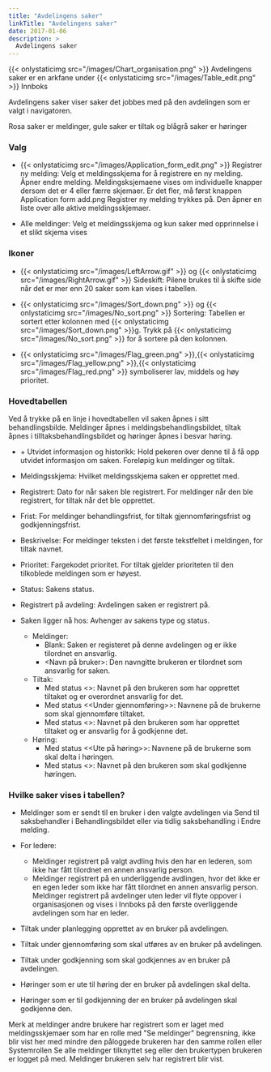```yaml
---
title: "Avdelingens saker"
linkTitle: "Avdelingens saker"
date: 2017-01-06
description: >
  Avdelingens saker
---
```

{{< onlystaticimg src="/images/Chart_organisation.png" >}} Avdelingens saker er en arkfane under {{< onlystaticimg src="/images/Table_edit.png" >}} Innboks

Avdelingens saker viser saker det jobbes med på den avdelingen som er valgt i navigatoren.

Rosa saker er meldinger, gule saker er tiltak og blågrå saker er høringer

### Valg
- {{< onlystaticimg src="/images/Application_form_edit.png" >}} Registrer ny melding: Velg et meldingsskjema for å registrere en ny melding. Åpner endre melding. Meldingsksjemaene vises om individuelle knapper dersom det er 4 eller færre skjemaer. Er det fler, må først knappen Application form add.png Registrer ny melding trykkes på. Den åpner en liste over alle aktive meldingsskjemaer.

- Alle meldinger: Velg et meldingsskjema og kun saker med opprinnelse i et slikt skjema vises

### Ikoner
- {{< onlystaticimg src="/images/LeftArrow.gif" >}} og {{< onlystaticimg src="/images/RightArrow.gif" >}} Sideskift: Pilene brukes til å skifte side når det er mer enn 20 saker som kan vises i tabellen.

- {{< onlystaticimg src="/images/Sort_down.png" >}} og {{< onlystaticimg src="/images/No_sort.png" >}} Sortering: Tabellen er sortert etter kolonnen med {{< onlystaticimg src="/images/Sort_down.png" >}}g. Trykk på {{< onlystaticimg src="/images/No_sort.png" >}} for å sortere på den kolonnen.

- {{< onlystaticimg src="/images/Flag_green.png" >}},{{< onlystaticimg src="/images/Flag_yellow.png" >}},{{< onlystaticimg src="/images/Flag_red.png" >}} symboliserer lav, middels og høy prioritet.

### Hovedtabellen
Ved å trykke på en linje i hovedtabellen vil saken åpnes i sitt behandlingsbilde. Meldinger åpnes i meldingsbehandlingsbildet, tiltak åpnes i tilltaksbehandlingsbildet og høringer åpnes i besvar høring.

- \+ Utvidet informasjon og historikk: Hold pekeren over denne til å få opp utvidet informasjon om saken. Foreløpig kun meldinger og tiltak.

- Meldingsskjema: Hvilket meldingsskjema saken er opprettet med.

- Registrert: Dato for når saken ble registrert. For meldinger når den ble registrert, for tiltak når det ble opprettet.

- Frist: For meldinger behandlingsfrist, for tiltak gjennomføringsfrist og godkjenningsfrist.

- Beskrivelse: For meldinger teksten i det første tekstfeltet i meldingen, for tiltak navnet.

- Prioritet: Fargekodet prioritet. For tiltak gjelder prioriteten til den tilkoblede meldingen som er høyest.

- Status: Sakens status.

- Registrert på avdeling: Avdelingen saken er registrert på.

- Saken ligger nå hos: Avhenger av sakens type og status.
  - Meldinger:
    - Blank: Saken er registeret på denne avdelingen og er ikke tilordnet en ansvarlig.
    - <Navn på bruker>: Den navngitte brukeren er tilordnet som ansvarlig for saken.
  - Tiltak:
    - Med status <<Under planlegging>>: Navnet på den brukeren som har opprettet tiltaket og er overordnet ansvarlig for det.
    - Med status <<Under gjennomføring>>: Navnene på de brukerne som skal gjennomføre tiltaket.
    - Med status <<Under godkjenning>>: Navnet på den brukeren som har opprettet tiltaket og er ansvarlig for å godkjenne det.
  - Høring:
    - Med status <<Ute på høring>>: Navnene på de brukerne som skal delta i høringen.
    - Med status <<Til godkjenning>>: Navnet på den brukeren som skal godkjenne høringen.

### Hvilke saker vises i tabellen?
- Meldinger som er sendt til en bruker i den valgte avdelingen via Send til saksbehandler i Behandlingsbildet eller via tidlig saksbehandling i Endre melding.

- For ledere:
	- Meldinger registrert på valgt avdling hvis den har en lederen, som ikke har fått tilordnet en annen ansvarlig person.
	- Meldinger registrert på en underliggende avdlingen, hvor det ikke er en egen leder som ikke har fått tilordnet en annen ansvarlig person. Meldinger registrert på avdelinger uten leder vil flyte oppover i organisasjonen og vises i Innboks på den første overliggende avdelingen som har en leder.

- Tiltak under planlegging opprettet av en bruker på avdelingen.

- Tiltak under gjennomføring som skal utføres av en bruker på avdelingen.

- Tiltak under godkjenning som skal godkjennes av en bruker på avdelingen.

- Høringer som er ute til høring der en bruker på avdelingen skal delta.

- Høringer som er til godkjenning der en bruker på avdelingen skal godkjenne den.

Merk at meldinger andre brukere har registrert som er laget med meldingsskjemaer som har en rolle med "Se meldinger" begrensning, ikke blir vist her med mindre den påloggede brukeren har den samme rollen eller Systemrollen Se alle meldinger tilknyttet seg eller den brukertypen brukeren er logget på med. Meldinger brukeren selv har registrert blir vist.